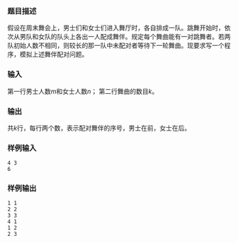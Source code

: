### 题目描述
假设在周末舞会上，男士们和女士们进入舞厅时，各自排成一队。跳舞开始时，依次从男队和女队的队头上各出一人配成舞伴。规定每个舞曲能有一对跳舞者。若两队初始人数不相同，则较长的那一队中未配对者等待下一轮舞曲。现要求写一个程序，模拟上述舞伴配对问题。

### 输入
第一行男士人数$m$和女士人数$n$；
第二行舞曲的数目$k$。
### 输出
共$k$行，每行两个数，表示配对舞伴的序号，男士在前，女士在后。
### 样例输入
```
4 3
6
```
### 样例输出
```
1 1
2 2
3 3
4 1
1 2
2 3
```
